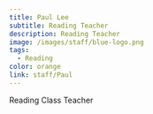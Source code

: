 ```yaml
---
title: Paul Lee
subtitle: Reading Teacher
description: Reading Teacher
image: /images/staff/blue-logo.png
tags:
  - Reading
color: orange
link: staff/Paul
---
```

Reading Class Teacher